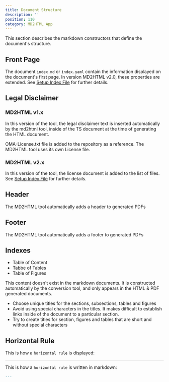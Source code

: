 ```yaml
---
title: Document Structure
description: ''
position: 110
category: MD2HTML App
---
```


This section describes the markdown constructors that define the document's structure.

## Front Page
The document `index.md` or `index.yaml` contain the information displayed on the document's first page. In version MD2HTML v2.0, these properties are extended. See [Setup Index File](/md2html-setup) for further details.

## Legal Disclaimer
### MD2HTML v1.x
In this version of the tool, the legal disclaimer text is inserted automatically by the md2html tool, inside of the TS document at the time of generating the HTML document.

<alert> OMA-License.txt file is added to the repository as a reference. The MD2HTML tool uses its own License file.</alert>

### MD2HTML v2.x
In this version of the tool, the license document is added to the list of files. See [Setup Index File](/md2html-setup) for further details. 

## Header
The MD2HTML tool automatically adds a header to generated PDFs

## Footer
The MD2HTML tool automatically adds a footer to generated PDFs

## Indexes

* Table of Content
* Tabbe of Tables
* Table of Figures

This content doesn't exist in the markdown documents.
It is constructed automatically by the conversion tool, and only appears in the HTML & PDF generated documents.

* Choose unique titles for the sections, subsections, tables and figures
* Avoid using special characters in the titles. It makes difficult to establish links inside of the document to a particular section.
* Try to create titles for section, figures and tables that are short and without special characters


## Horizontal Rule


This is how a `horizontal rule` is displayed:

---
This is how a `horizontal rule` is written in markdown:

```md
---
```